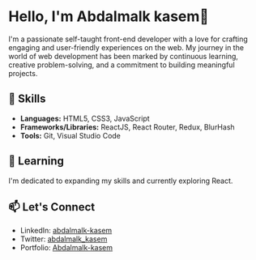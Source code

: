 # Hello, I'm Abdalmalk kasem👋

I'm a passionate self-taught front-end developer with a love for crafting engaging and user-friendly experiences on the web. My journey in the world of web development has been marked by continuous learning, creative problem-solving, and a commitment to building meaningful projects.

## 🔧 Skills

- **Languages:** HTML5, CSS3, JavaScript
- **Frameworks/Libraries:** ReactJS, React Router, Redux, BlurHash
- **Tools:** Git, Visual Studio Code

## 🌱 Learning

I'm dedicated to expanding my skills and currently exploring React.

## 📫 Let's Connect

- LinkedIn: [abdalmalk-kasem](https://www.linkedin.com/in/abdalmalk-kasem-37b628274/)
- Twitter: [abdalmalk_kasem](https://twitter.com/abdalmalk_kasem)
- Portfolio: [Abdalmalk-kasem](https://abdalmalk-kasem-portfolio-59z9uuncd-abdalmalk-kasems-projects.vercel.app/)

